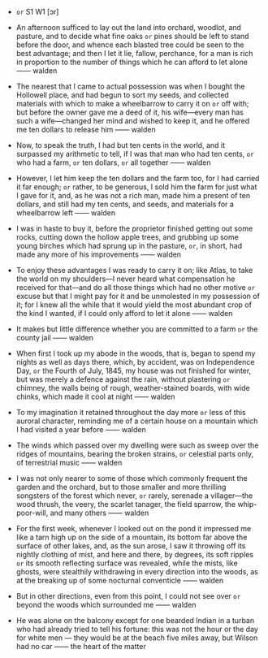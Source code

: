 - `or` S1 W1 [ɔr]



-  An afternoon sufficed to lay out the land into orchard, woodlot, and pasture, and to decide what fine oaks `or` pines should be left to stand before the door, and whence each blasted tree could be seen to the best advantage; and then I let it lie, fallow, perchance, for a man is rich in proportion to the number of things which he can afford to let alone —— walden

-  The nearest that I came to actual possession was when I bought the Hollowell place, and had begun to sort my seeds, and collected materials with which to make a wheelbarrow to carry it on `or` off with; but before the owner gave me a deed of it, his wife﻿—every man has such a wife﻿—changed her mind and wished to keep it, and he offered me ten dollars to release him —— walden

-  Now, to speak the truth, I had but ten cents in the world, and it surpassed my arithmetic to tell, if I was that man who had ten cents, `or` who had a farm, `or` ten dollars, `or` all together —— walden

-  However, I let him keep the ten dollars and the farm too, for I had carried it far enough; `or` rather, to be generous, I sold him the farm for just what I gave for it, and, as he was not a rich man, made him a present of ten dollars, and still had my ten cents, and seeds, and materials for a wheelbarrow left —— walden

-  I was in haste to buy it, before the proprietor finished getting out some rocks, cutting down the hollow apple trees, and grubbing up some young birches which had sprung up in the pasture, `or`, in short, had made any more of his improvements —— walden

-  To enjoy these advantages I was ready to carry it on; like Atlas, to take the world on my shoulders﻿—I never heard what compensation he received for that﻿—and do all those things which had no other motive `or` excuse but that I might pay for it and be unmolested in my possession of it; for I knew all the while that it would yield the most abundant crop of the kind I wanted, if I could only afford to let it alone —— walden

-  It makes but little difference whether you are committed to a farm `or` the county jail —— walden

- When first I took up my abode in the woods, that is, began to spend my nights as well as days there, which, by accident, was on Independence Day, `or` the Fourth of July, 1845, my house was not finished for winter, but was merely a defence against the rain, without plastering `or` chimney, the walls being of rough, weather-stained boards, with wide chinks, which made it cool at night —— walden

-  To my imagination it retained throughout the day more `or` less of this auroral character, reminding me of a certain house on a mountain which I had visited a year before —— walden

-  The winds which passed over my dwelling were such as sweep over the ridges of mountains, bearing the broken strains, `or` celestial parts only, of terrestrial music —— walden

-  I was not only nearer to some of those which commonly frequent the garden and the orchard, but to those smaller and more thrilling songsters of the forest which never, `or` rarely, serenade a villager﻿—the wood thrush, the veery, the scarlet tanager, the field sparrow, the whip-poor-will, and many others —— walden

-  For the first week, whenever I looked out on the pond it impressed me like a tarn high up on the side of a mountain, its bottom far above the surface of other lakes, and, as the sun arose, I saw it throwing off its nightly clothing of mist, and here and there, by degrees, its soft ripples `or` its smooth reflecting surface was revealed, while the mists, like ghosts, were stealthily withdrawing in every direction into the woods, as at the breaking up of some nocturnal conventicle —— walden

-  But in other directions, even from this point, I could not see over `or` beyond the woods which surrounded me —— walden

-  He was alone on the balcony except for one bearded Indian in a turban who had already tried to tell his fortune: this was not the hour or the day for white men — they would be at the beach five miles away, but Wilson had no car —— the heart of the matter